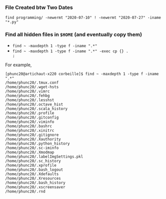 ### File Created btw Two Dates
```
find programming/ -newermt "2020-07-10" ! -newermt "2020-07-27" -iname "*.py"
```


### Find all hidden files in <code>$HOME</code> (and eventually copy them)
- <code>find ~ -maxdepth 1 -type f -iname ".\*"</code>
- <code>find ~ -maxdepth 1 -type f -iname ".\*" -exec cp {} . \;</code>

For example,
```
[phunc20@artichaut-x220 corbeille]$ find ~ -maxdepth 1 -type f -iname ".*"
/home/phunc20/.tmux.conf
/home/phunc20/.wget-hsts
/home/phunc20/.vimrc
/home/phunc20/.fehbg
/home/phunc20/.lesshst
/home/phunc20/.octave_hist
/home/phunc20/.scala_history
/home/phunc20/.profile
/home/phunc20/.gitconfig
/home/phunc20/.viminfo
/home/phunc20/.bashrc
/home/phunc20/.xinitrc
/home/phunc20/.gitignore
/home/phunc20/.Xauthority
/home/phunc20/.python_history
/home/phunc20/.sc-iminfo
/home/phunc20/.Xmodmap
/home/phunc20/.labelImgSettings.pkl
/home/phunc20/.sc_history
/home/phunc20/.xprofile
/home/phunc20/.bash_logout
/home/phunc20/.Xdefaults
/home/phunc20/.Xresources
/home/phunc20/.bash_history
/home/phunc20/.xscreensaver
/home/phunc20/.rnd
```
